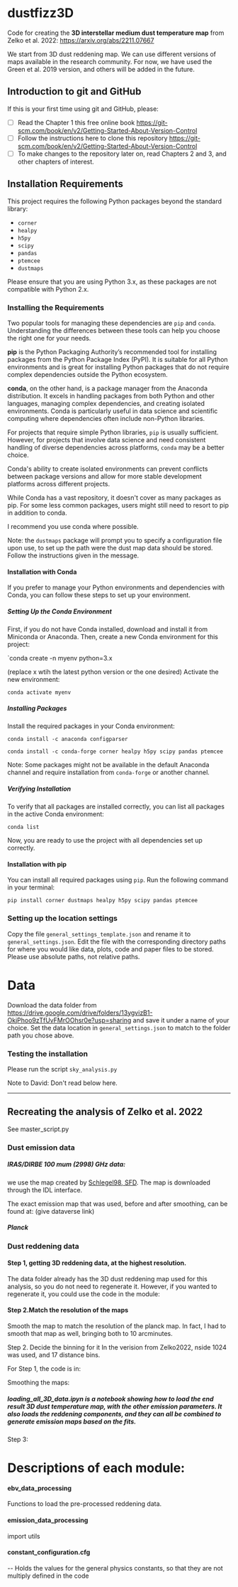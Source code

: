 # dustfizz3D


Code for creating the **3D  interstellar medium dust temperature map** from Zelko et al. 2022: https://arxiv.org/abs/2211.07667


We start from 3D dust reddening map. We can use different versions of maps available in the research community. For now, we have used the Green et al. 2019 version, and others will be added in the future.

## Introduction to git and GitHub

If this is your first time using git and GitHub, please:
- [ ] Read the Chapter 1 this free online book https://git-scm.com/book/en/v2/Getting-Started-About-Version-Control
- [ ] Follow the instructions here to clone this repository https://git-scm.com/book/en/v2/Getting-Started-About-Version-Control
- [ ] To make changes to the repository later on, read Chapters 2 and 3, and other chapters of interest.
## Installation Requirements

This project requires the following Python packages beyond the standard library:

- `corner`
- `healpy`
- `h5py`
- `scipy`
- `pandas`
- `ptemcee`
- `dustmaps`

Please ensure that you are using Python 3.x, as these packages are not compatible with Python 2.x.

### Installing the Requirements
Two popular tools for managing these dependencies are `pip` and `conda`. Understanding the differences between these tools can help you choose the right one for your needs.

**pip** is the Python Packaging Authority’s recommended tool for installing packages from the Python Package Index (PyPI). It is suitable for all Python environments and is great for installing Python packages that do not require complex dependencies outside the Python ecosystem.

**conda**, on the other hand, is a package manager from the Anaconda distribution. It excels in handling packages from both Python and other languages, managing complex dependencies, and creating isolated environments. Conda is particularly useful in data science and scientific computing where dependencies often include non-Python libraries.

For projects that require simple Python libraries, `pip` is usually sufficient. However, for projects that involve data science and need consistent handling of diverse dependencies across platforms, `conda` may be a better choice.

Conda's ability to create isolated environments can prevent conflicts between package versions and allow for more stable development platforms across different projects.

While Conda has a vast repository, it doesn't cover as many packages as pip. For some less common packages, users might still need to resort to pip in addition to conda.

I recommend you use conda where possible.

Note: the `dustmaps` package will prompt you to specify a configuration file upon use, to set up the path were the dust map data should be stored. Follow the instructions given in the message.
#### Installation with Conda

If you prefer to manage your Python environments and dependencies with Conda, you can follow these steps to set up your environment.

##### Setting Up the Conda Environment

First, if you do not have Conda installed, download and install it from Miniconda or Anaconda. Then, create a new Conda environment for this project:


`conda create -n myenv python=3.x

(replace x wtih the latest python version or the one desired)
Activate the new environment:

`conda activate myenv`

##### Installing Packages

Install the required packages in your Conda environment:

`conda install -c anaconda configparser` 

`conda install -c conda-forge corner healpy h5py scipy pandas ptemcee`

Note: Some packages might not be available in the default Anaconda channel and require installation from `conda-forge` or another channel.

##### Verifying Installation

To verify that all packages are installed correctly, you can list all packages in the active Conda environment:

`conda list`

Now, you are ready to use the project with all dependencies set up correctly.

#### Installation with pip
You can install all required packages using `pip`. Run the following command in your terminal:

`pip install corner dustmaps healpy h5py scipy pandas ptemcee`


### Setting up the location settings
Copy the file `general_settings_template.json` and rename it to `general_settings.json`.
Edit the file with the corresponding directory paths for where you would like data, plots, code and paper files to be stored. Please use absolute paths, not relative paths.


# Data


Download the data folder from https://drive.google.com/drive/folders/13ygvizB1-OkjPhoo9zTfUvFMrOOhsr0e?usp=sharing and save it under a name of your choice.
Set the data location in `general_settings.json` to match to the folder path you chose above.


### Testing the installation

Please run the script 
`sky_analysis.py`


Note to David:
Don't read below here.

-------------------------------

## Recreating the analysis of Zelko et al. 2022


See master_script.py




### Dust emission data
##### IRAS/DIRBE 100 mum (2998) GHz data:

we use the map created by [Schlegel98, SFD](https://ui.adsabs.harvard.edu/abs/1998ApJ...500..525S/abstract). The map is downloaded through the IDL interface.

The exact emission map that was used, before and after smoothing, can be found at:
(give dataverse link)


##### Planck

### Dust reddening data


#### Step 1, getting 3D reddening data, at the highest resolution.

The data folder already has the 3D dust reddening map used for this analysis, so you do not need to regenerate it. 
However, if you wanted to regenerate it, you could use the code in the module:
#### Step 2.Match the resolution of the maps
Smooth the map to match the resolution of the planck map. In fact, I had to smooth that map as well, bringing both to 10 arcminutes.



Step 2. Decide the binning for it
In the verision from Zelko2022, nside 1024 was used, and 17 distance bins.


For Step 1, the code is in:

Smoothing the maps:



##### loading_all_3D_data.ipyn is a notebook showing how to load the end result 3D dust temperature map, with the other emission parameters. It also loads the reddening components, and they can all be combined to generate emission maps based on the fits.


Step 3: 


# Descriptions of each module:


#### ebv_data_processing
Functions to load the pre-processed reddening data. 


#### emission_data_processing
import utils


#### constant_configuration.cfg 
-- Holds the values for the general physics constants, so that they are not multiply defined in the code
